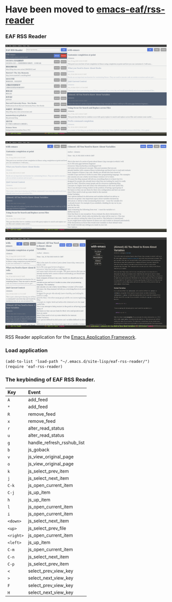 # Have been moved to [emacs-eaf/rss-reader](https://github.com/emacs-eaf/eaf-rss-reader)

### EAF RSS Reader

<p align="center">
  <img width="800" src="./screenshot-1.png">
</p>

<p align="center">
  <img width="800" src="./screenshot-2.png">
</p>

<p align="center">
  <img width="800" src="./screenshot-3.png">
</p>

RSS Reader application for the [Emacs Application Framework](https://github.com/emacs-eaf/emacs-application-framework).

### Load application

```Elisp
(add-to-list 'load-path "~/.emacs.d/site-lisp/eaf-rss-reader/")
(require 'eaf-rss-reader)
```

### The keybinding of EAF RSS Reader.

| Key   | Event   |
| :---- | :------ |
| `A` | add_feed |
| `*` | add_feed |
| `R` | remove_feed |
| `x` | remove_feed |
| `r` | alter_read_status |
| `u` | alter_read_status |
| `g` | handle_refresh_rsshub_list |
| `b` | js_goback |
| `v` | js_view_original_page |
| `o` | js_view_original_page |
| `k` | js_select_prev_item |
| `j` | js_select_next_item |
| `C-k` | js_open_current_item |
| `C-j` | js_up_item |
| `h` | js_up_item |
| `l` | js_open_current_item |
| `i` | js_open_current_item |
| `<down>` | js_select_next_item |
| `<up>` | js_select_prev_file |
| `<right>` | js_open_current_item |
| `<left>` | js_up_item |
| `C-m` | js_open_current_item |
| `C-n` | js_select_next_item |
| `C-p` | js_select_prev_item |
| `<` | select_prev_view_key |
| `>` | select_next_view_key |
| `F` | select_prev_view_key |
| `H` | select_next_view_key |
